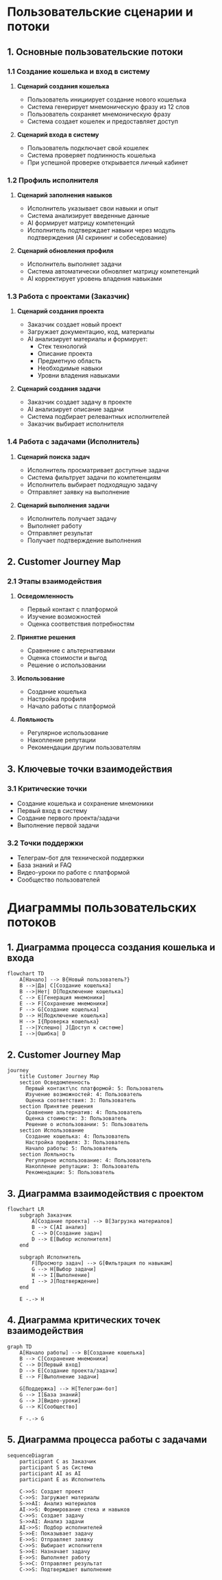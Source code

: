 # Пользовательские сценарии и потоки

## 1. Основные пользовательские потоки

### 1.1 Создание кошелька и вход в систему
1. **Сценарий создания кошелька**
   - Пользователь инициирует создание нового кошелька
   - Система генерирует мнемоническую фразу из 12 слов
   - Пользователь сохраняет мнемоническую фразу
   - Система создает кошелек и предоставляет доступ

2. **Сценарий входа в систему**
   - Пользователь подключает свой кошелек
   - Система проверяет подлинность кошелька
   - При успешной проверке открывается личный кабинет

### 1.2 Профиль исполнителя
1. **Сценарий заполнения навыков**
   - Исполнитель указывает свои навыки и опыт
   - Система анализирует введенные данные
   - AI формирует матрицу компетенций
   - Исполнитель подтверждает навыки через модуль подтверждения (AI скрининг и собеседование)

2. **Сценарий обновления профиля**
   - Исполнитель выполняет задачи
   - Система автоматически обновляет матрицу компетенций
   - AI корректирует уровень владения навыками

### 1.3 Работа с проектами (Заказчик)
1. **Сценарий создания проекта**
   - Заказчик создает новый проект
   - Загружает документацию, код, материалы
   - AI анализирует материалы и формирует:
     - Стек технологий
     - Описание проекта
     - Предметную область
     - Необходимые навыки
     - Уровни владения навыками

2. **Сценарий создания задачи**
   - Заказчик создает задачу в проекте
   - AI анализирует описание задачи
   - Система подбирает релевантных исполнителей
   - Заказчик выбирает исполнителя

### 1.4 Работа с задачами (Исполнитель)
1. **Сценарий поиска задач**
   - Исполнитель просматривает доступные задачи
   - Система фильтрует задачи по компетенциям
   - Исполнитель выбирает подходящую задачу
   - Отправляет заявку на выполнение

2. **Сценарий выполнения задачи**
   - Исполнитель получает задачу
   - Выполняет работу
   - Отправляет результат
   - Получает подтверждение выполнения

## 2. Customer Journey Map

### 2.1 Этапы взаимодействия
1. **Осведомленность**
   - Первый контакт с платформой
   - Изучение возможностей
   - Оценка соответствия потребностям

2. **Принятие решения**
   - Сравнение с альтернативами
   - Оценка стоимости и выгод
   - Решение о использовании

3. **Использование**
   - Создание кошелька
   - Настройка профиля
   - Начало работы с платформой

4. **Лояльность**
   - Регулярное использование
   - Накопление репутации
   - Рекомендации другим пользователям

## 3. Ключевые точки взаимодействия

### 3.1 Критические точки
- Создание кошелька и сохранение мнемоники
- Первый вход в систему
- Создание первого проекта/задачи
- Выполнение первой задачи

### 3.2 Точки поддержки
- Телеграм-бот для технической поддержки
- База знаний и FAQ
- Видео-уроки по работе с платформой
- Сообщество пользователей

# Диаграммы пользовательских потоков

## 1. Диаграмма процесса создания кошелька и входа

```mermaid
flowchart TD
    A[Начало] --> B{Новый пользователь?}
    B -->|Да| C[Создание кошелька]
    B -->|Нет| D[Подключение кошелька]
    C --> E[Генерация мнемоники]
    E --> F[Сохранение мнемоники]
    F --> G[Создание кошелька]
    D --> H[Подключение кошелька]
    H --> I{Проверка кошелька}
    I -->|Успешно| J[Доступ к системе]
    I -->|Ошибка| D
```

## 2. Customer Journey Map

```mermaid
journey
    title Customer Journey Map
    section Осведомленность
      Первый контакт\nс платформой: 5: Пользователь
      Изучение возможностей: 4: Пользователь
      Оценка соответствия: 3: Пользователь
    section Принятие решения
      Сравнение альтернатив: 4: Пользователь
      Оценка стоимости: 3: Пользователь
      Решение о использовании: 5: Пользователь
    section Использование
      Создание кошелька: 4: Пользователь
      Настройка профиля: 3: Пользователь
      Начало работы: 5: Пользователь
    section Лояльность
      Регулярное использование: 4: Пользователь
      Накопление репутации: 3: Пользователь
      Рекомендации: 5: Пользователь
```

## 3. Диаграмма взаимодействия с проектом

```mermaid
flowchart LR
    subgraph Заказчик
        A[Создание проекта] --> B[Загрузка материалов]
        B --> C[AI анализ]
        C --> D[Создание задач]
        D --> E[Выбор исполнителя]
    end
    
    subgraph Исполнитель
        F[Просмотр задач] --> G[Фильтрация по навыкам]
        G --> H[Выбор задачи]
        H --> I[Выполнение]
        I --> J[Подтверждение]
    end
    
    E -.-> H
```

## 4. Диаграмма критических точек взаимодействия

```mermaid
graph TD
    A[Начало работы] --> B[Создание кошелька]
    B --> C[Сохранение мнемоники]
    C --> D[Первый вход]
    D --> E[Создание проекта/задачи]
    E --> F[Выполнение задачи]
    
    G[Поддержка] --> H[Телеграм-бот]
    G --> I[База знаний]
    G --> J[Видео-уроки]
    G --> K[Сообщество]
    
    F -.-> G
```

## 5. Диаграмма процесса работы с задачами

```mermaid
sequenceDiagram
    participant C as Заказчик
    participant S as Система
    participant AI as AI
    participant E as Исполнитель
    
    C->>S: Создает проект
    C->>S: Загружает материалы
    S->>AI: Анализ материалов
    AI->>S: Формирование стека и навыков
    C->>S: Создает задачу
    S->>AI: Анализ задачи
    AI->>S: Подбор исполнителей
    S->>E: Показывает задачу
    E->>S: Отправляет заявку
    C->>S: Выбирает исполнителя
    S->>E: Назначает задачу
    E->>S: Выполняет работу
    S->>C: Отправляет результат
    C->>S: Подтверждает выполнение
``` 
